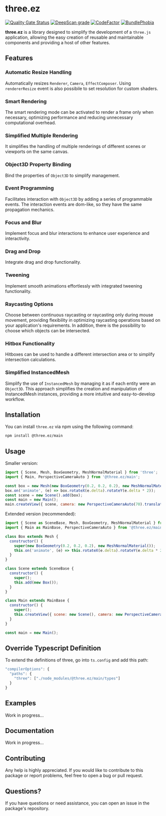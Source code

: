 # three.ez

[![Quality Gate Status](https://sonarcloud.io/api/project_badges/measure?project=agargaro_three.ez&metric=alert_status)](https://sonarcloud.io/summary/new_code?id=agargaro_three.ez)
[![DeepScan grade](https://deepscan.io/api/teams/21196/projects/24621/branches/760420/badge/grade.svg)](https://deepscan.io/dashboard#view=project&tid=21196&pid=24621&bid=760420)
[![CodeFactor](https://www.codefactor.io/repository/github/agargaro/three.ez/badge/master)](https://www.codefactor.io/repository/github/agargaro/three.ez/overview/master)
[![BundlePhobia](https://badgen.net/bundlephobia/min/@three.ez/main)](https://bundlephobia.com/package/@three.ez/main@2.4.13)

**three.ez** is a library designed to simplify the development of a `three.js` application, allowing the easy creation of reusable and maintainable components and providing a host of other features.

## Features

### Automatic Resize Handling

Automatically resizes `Renderer`, `Camera`, `EffectComposer`. Using `rendererResize` event is also possibile to set resolution for custom shaders.

### Smart Rendering

The smart rendering mode can be activated to render a frame only when necessary, optimizing performance and reducing unnecessary computational overhead.

### Simplified Multiple Rendering

It simplifies the handling of multiple renderings of different scenes or viewports on the same canvas.

### Object3D Property Binding

Bind the properties of `Object3D` to simplify management.

### Event Programming

Facilitates interaction with `Object3D` by adding a series of programmable events. The interaction events are dom-like, so they have the same propagation mechanics.

### Focus and Blur

Implement focus and blur interactions to enhance user experience and interactivity.

### Drag and Drop

Integrate drag and drop functionality.

### Tweening

Implement smooth animations effortlessly with integrated tweening functionality.

### Raycasting Options

Choose between continuous raycasting or raycasting only during mouse movement, providing flexibility in optimizing raycasting operations based on your application's requirements. In addition, there is the possibility to choose which objects can be intersected.

### Hitbox Functionality

Hitboxes can be used to handle a different intersection area or to simplify intersection calculations. 

### Simplified InstancedMesh

Simplify the use of `InstancedMesh` by managing it as if each entity were an `Object3D`. This approach simplifies the creation and manipulation of InstancedMesh instances, providing a more intuitive and easy-to-develop workflow.

## Installation

You can install `three.ez` via npm using the following command:

```bash
npm install @three.ez/main
```

## Usage

Smaller version:

```javascript
import { Scene, Mesh, BoxGeometry, MeshNormalMaterial } from 'three';
import { Main, PerspectiveCameraAuto } from '@three.ez/main';

const box = new Mesh(new BoxGeometry(0.2, 0.2, 0.2), new MeshNormalMaterial());
box.on('animate', (e) => box.rotateX(e.delta).rotateY(e.delta * 2));
const scene = new Scene().add(box);
const main = new Main();
main.createView({ scene, camera: new PerspectiveCameraAuto(70).translateZ(1) });
```

Extended version (recommended):

```javascript
import { Scene as SceneBase, Mesh, BoxGeometry, MeshNormalMaterial } from 'three';
import { Main as MainBase, PerspectiveCameraAuto } from '@three.ez/main';

class Box extends Mesh {
  constructor() {
    super(new BoxGeometry(0.2, 0.2, 0.2), new MeshNormalMaterial());
    this.on('animate', (e) => this.rotateX(e.delta).rotateY(e.delta * 2));
  }
}

class Scene extends SceneBase {
  constructor() {
    super();
    this.add(new Box());
  }
}

class Main extends MainBase {
  constructor() {
    super();
    this.createView({ scene: new Scene(), camera: new PerspectiveCameraAuto(70).translateZ(1) });
  }
}

const main = new Main();
```

## Override Typescript Definition

To extend the definitions of three, go into `ts.config` and add this path:

```javascript
"compilerOptions": {
  "paths": {
    "three": ["./node_modules/@three.ez/main/types"]
  }
}
```

## Examples

Work in progress...

## Documentation

Work in progress...

## Contributing

Any help is highly appreciated. If you would like to contribute to this package or report problems, feel free to open a bug or pull request.

## Questions?

If you have questions or need assistance, you can open an issue in the package's repository.
